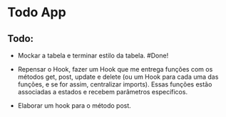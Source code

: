 # Todo App

## Todo:

- Mockar a tabela e terminar estilo da tabela. #Done!

- Repensar o Hook, fazer um Hook que me entrega funções com os métodos get, post, update e delete (ou um Hook para cada uma das funções, e se for assim, centralizar imports). Essas funções estão associadas a estados e recebem parâmetros específicos.

- Elaborar um hook para o método post.